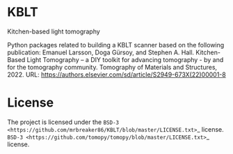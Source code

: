# KBLT
Kitchen-based light tomography

Python packages related to building a KBLT scanner based on the following publication:
Emanuel Larsson, Doga Gürsoy, and Stephen A. Hall. Kitchen-Based Light Tomography – a DIY toolkit for advancing tomography - by and for the tomography community. Tomography of Materials and Structures, 2022.
URL: https://authors.elsevier.com/sd/article/S2949-673X(22)00001-8

# License
The project is licensed under the 
`BSD-3 <https://github.com/mrbreaker86/KBLT/blob/master/LICENSE.txt>`_ license.
`BSD-3 <https://github.com/tomopy/tomopy/blob/master/LICENSE.txt>`_ license.
